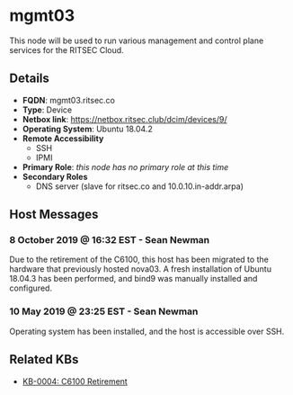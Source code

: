 # mgmt03

This node will be used to run various management and control plane services for
the RITSEC Cloud.

## Details

- **FQDN**: mgmt03.ritsec.co
- **Type**: Device
- **Netbox link**: https://netbox.ritsec.club/dcim/devices/9/
- **Operating System**: Ubuntu 18.04.2
- **Remote Accessibility**
  - SSH
  - IPMI
- **Primary Role**: _this node has no primary role at this time_
- **Secondary Roles**
  - DNS server (slave for ritsec.co and 10.0.10.in-addr.arpa)

## Host Messages

### 8 October 2019 @ 16:32 EST - Sean Newman

Due to the retirement of the C6100, this host has been migrated to the hardware
that previously hosted nova03. A fresh installation of Ubuntu 18.04.3 has been
performed, and bind9 was manually installed and configured.

### 10 May 2019 @ 23:25 EST - Sean Newman

Operating system has been installed, and the host is accessible over SSH.

## Related KBs

- [KB-0004: C6100 Retirement](../kbs/KB-0004.md)